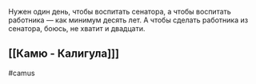 Нужен один день, чтобы воспитать сенатора, а чтобы воспитать работника — как минимум десять лет.
А чтобы сделать работника из сенатора, боюсь, не хватит и двадцати.

[[Камю - Калигула]]]
-
#camus